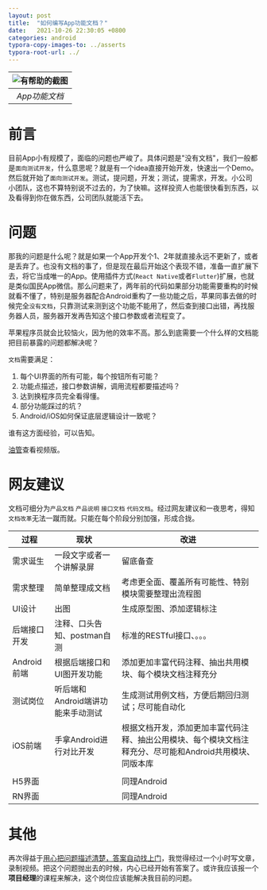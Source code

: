 ```yaml
---
layout: post
title:  "如何编写App功能文档？"
date:   2021-10-26 22:30:05 +0800
categories: android
typora-copy-images-to: ../asserts
typora-root-url: ../
---
```


| ![有帮助的截图](/assets/app_doc.jpg) | 
|:--:| 
| *App功能文档* |

# 前言

目前App小有规模了，面临的问题也严峻了。具体问题是"没有文档"，我们一般都是`面向测试开发`，什么意思呢？就是有一个idea直接开始开发，快速出一个Demo。然后就开始了`面向测试开发`。测试，提问题，开发；测试，提需求，开发。小公司小团队，这也不算特别说不过去的，为了快嘛。这样投资人也能很快看到东西，以及看得到你在做东西，公司团队就能活下去。

# 问题

那我的问题是什么呢？就是如果一个App开发个1、2年就直接永远不更新了，或者是丢弃了。也没有文档的事了，但是现在最后开始这个表现不错，准备一直扩展下去，将它当成唯一的App。使用插件方式(`React Native`或者`Flutter`)扩展，也就是类似国民App微信。那么问题来了，两年前的代码如果部分功能需要重构的时候就看不懂了，特别是服务器配合Android重构了一些功能之后，苹果同事去做的时候完全`没有文档`，只靠测试来测到这个功能不能用了，然后查到接口出错，再找服务器人员，服务器开发再告知这个接口参数或者流程变了。

苹果程序员就会比较恼火，因为他的效率不高。那么到底需要一个什么样的文档能把目前暴露的问题都解决呢？

`文档`需要满足：

1. 每个UI界面的所有可能，每个按钮所有可能？
2. 功能点描述，接口参数讲解，调用流程都要描述吗？
3. 达到换程序员完全看得懂。
4. 部分功能踩过的坑？
5. Android/iOS如何保证底层逻辑设计一致呢？

谁有这方面经验，可以告知。

[油管](https://www.youtube.com/watch?v=Ep6RlEgFyhA)查看视频版。



# 网友建议

文档可细分为`产品文档` `产品说明` `接口文档` `代码文档`。经过网友建议和一夜思考，得知`文档改革`无法一蹴而就。只能在每个阶段分别加强，形成合拢。

| 过程         | 现状                              | 改进                                                         |
| ------------ | --------------------------------- | ------------------------------------------------------------ |
| 需求诞生     | 一段文字或者一个讲解录屏          | 留底备查                                                     |
| 需求整理     | 简单整理成文档                    | 考虑更全面、覆盖所有可能性、特别模块需要整理出流程图         |
| UI设计       | 出图                              | 生成原型图、添加逻辑标注                                     |
| 后端接口开发 | 注释、口头告知、postman自测       | 标准的RESTful接口、。。。                                    |
| Android前端  | 根据后端接口和UI图开发功能        | 添加更加丰富代码注释、抽出共用模块、每个模块文档注释充分     |
| 测试岗位     | 听后端和Android端讲功能来手动测试 | 生成测试用例文档，方便后期回归测试；尽可能自动化             |
| iOS前端      | 手拿Android进行对比开发           | 根据文档开发，添加更加丰富代码注释、抽出公用模块、每个模块文档注释充分、尽可能和Android共用模块、同版本库 |
|              |                                   |                                                              |
| H5界面       |                                   | 同理Android                                                  |
| RN界面       |                                   | 同理Android                                                  |



# 其他
再次得益于[用心把问题描述清楚，答案自动找上门][1]，我觉得经过一个小时写文章，录制视频。把这个问题抛出去的时候，内心已经开始有答案了。或许我应该报一个**项目经理**的课程来解决，这个岗位应该能解决我目前的问题。

[1]:https://kangear.github.io/think/2021/10/14/yong-xin-ba-wen-ti-miao-shu-qing-chu-da-an-hui-zi-dong-zhao-shang-men.html

